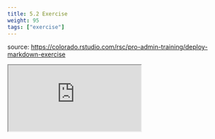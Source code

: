 ```yaml
---
title: 5.2 Exercise
weight: 95
tags: ["exercise"]
---
```


source: https://colorado.rstudio.com/rsc/pro-admin-training/deploy-markdown-exercise

<div class="responsive-container-learnr">
  <div class="cssload-loader">
    <div class="cssload-inner cssload-one"></div>
    <div class="cssload-inner cssload-two"></div>
    <div class="cssload-inner cssload-three"></div>
  </div>
  <iframe 
    src="https://colorado.rstudio.com/rsc/pro-admin-training/deploy-markdown-exercise" 
    gesture="media"  allowfullscreen>
  </iframe>
</div>




